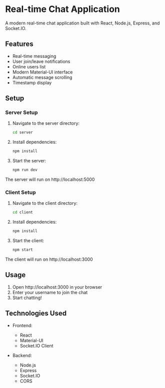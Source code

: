 # Real-time Chat Application

A modern real-time chat application built with React, Node.js, Express, and Socket.IO.

## Features

- Real-time messaging
- User join/leave notifications
- Online users list
- Modern Material-UI interface
- Automatic message scrolling
- Timestamp display

## Setup

### Server Setup

1. Navigate to the server directory:
   ```bash
   cd server
   ```

2. Install dependencies:
   ```bash
   npm install
   ```

3. Start the server:
   ```bash
   npm run dev
   ```

The server will run on http://localhost:5000

### Client Setup

1. Navigate to the client directory:
   ```bash
   cd client
   ```

2. Install dependencies:
   ```bash
   npm install
   ```

3. Start the client:
   ```bash
   npm start
   ```

The client will run on http://localhost:3000

## Usage

1. Open http://localhost:3000 in your browser
2. Enter your username to join the chat
3. Start chatting!

## Technologies Used

- Frontend:
  - React
  - Material-UI
  - Socket.IO Client

- Backend:
  - Node.js
  - Express
  - Socket.IO
  - CORS 